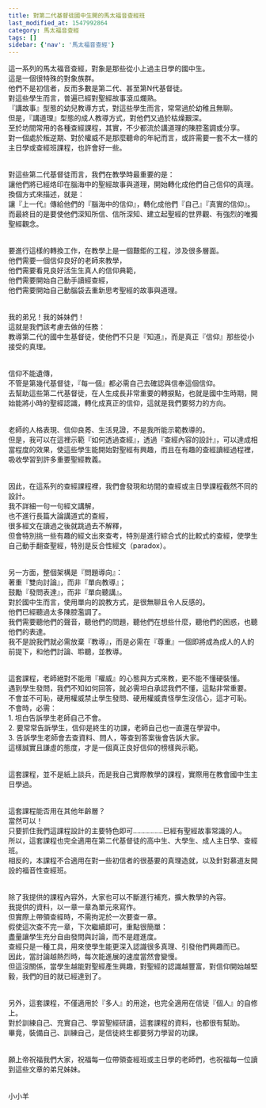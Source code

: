 ```yaml
---
title: 對第二代基督徒國中生開的馬太福音查經班
last_modified_at: 1547992864
category: 馬太福音查經
tags: []
sidebar: {'nav': '馬太福音查經'}
---
```


<p>這一系列的馬太福音查經，對象是那些從小上過主日學的國中生。<br/><!--more-->這是一個很特殊的對象族群。<br/>他們不是初信者，反而多數是第二代、甚至第N代基督徒。<br/>對這些學生而言，普遍已經對聖經故事滾瓜爛熟。<br/>『講故事』型態的幼兒教導方式，對這些學生而言，常常過於幼稚且無聊。<br/>但是，『講道理』型態的成人教導方式，對他們又過於枯燥艱深。<br/>至於坊間常用的各種查經課程，其實，不少都流於講道理的陳腔濫調或分享。<br/>對一個處於叛逆期、對於權威不是那麼聽命的年紀而言，或許需要一套不太一樣的主日學或查經班課程，也許會好一些。<br/><br/><br/>對這些第二代基督徒而言，我們在教學時最重要的是：<br/>讓他們將已經烙印在腦海中的聖經故事與道理，開始轉化成他們自己信仰的真理。<br/>換個方式來描述，就是：<br/>讓『上一代』傳給他們的『腦海中的信仰』，轉化成他們『自己』『真實的信仰』。<br/>而最終目的是要使他們深知所信、信所深知、建立起聖經的世界觀、有強烈的唯獨聖經觀念。<br/><br/><br/>要進行這樣的轉換工作，在教學上是一個艱鉅的工程，涉及很多層面。<br/>他們需要一個信仰良好的老師來教學，<br/>他們需要看見良好活生生真人的信仰典範，<br/>他們需要開始自己動手讀經查經，<br/>他們需要開始自己動腦袋去重新思考聖經的故事與道理。<br/><br/><br/>我的弟兄！我的姊妹們！<br/>這就是我們該考慮去做的任務：<br/>教導第二代的國中生基督徒，使他們不只是『知道』，而是真正『信仰』那些從小接受的真理。<br/><br/><br/>信仰不能遺傳，<br/>不管是第幾代基督徒，『每一個』都必需自己去確認與信奉這個信仰。<br/>去幫助這些第二代基督徒，在人生成長非常重要的轉捩點，也就是國中生時期，開始能將小時的聖經認識，轉化成真正的信仰，這就是我們要努力的方向。<br/><br/><br/>老師的人格表現、信仰良莠、生活見證，不是我所能示範教導的。<br/>但是，我可以在這裡示範『如何透過查經』，透過『查經內容的設計』，可以達成相當程度的效果，使這些學生能開始對聖經有興趣，而且在有趣的查經讀經過程裡，吸收學習到許多重要聖經教義。<br/><br/><br/>因此，在這系列的查經課程裡，我們會發現和坊間的查經或主日學課程截然不同的設計。<br/>我不詳細一句一句經文講解，<br/>也不進行長篇大論講道式的查經，<br/>很多經文在讀過之後就跳過去不解釋，<br/>但會特別挑一些有趣的經文出來查考，特別是進行綜合式的比較式的查經，使學生自己動手翻查聖經，特別是反合性經文（paradox）。<br/><br/><br/>另一方面，整個架構是『問題導向』：<br/>著重『雙向討論』，而非『單向教導』；<br/>鼓勵『發問表達』，而非『單向聽講』。<br/>對於國中生而言，使用單向的說教方式，是很無聊且令人反感的。<br/>他們已經聽過太多陳腔濫調了。<br/>我們需要聽他們的聲音，聽他們的問題，聽他們在想些什麼，聽他們的困惑，也聽他們的表達。<br/>我不是說我們就必需放棄『教導』，而是必需在『尊重』一個即將成為成人的人的前提下，和他們討論、聆聽，並教導。<br/><br/><br/>這套課程，老師絕對不能用『權威』的心態與方式來教，更不能不懂硬裝懂。<br/>遇到學生發問，我們不知如何回答，就必需坦白承認我們不懂，這點非常重要。<br/>不會並不可恥，硬用權威禁止學生發問、硬用權威責怪學生沒信心，這才可恥。<br/>不會時，必需：<br/>1. 坦白告訴學生老師自己不會。<br/>2. 要常常告訴學生，信仰是終生的功課，老師自己也一直還在學習中。<br/>3. 告訴學生老師會去查資料、問人，等查到答案後會告訴大家。<br/>這樣誠實且謙虛的態度，才是一個真正良好信仰的榜樣與示範。<br/><br/><br/>這套課程，並不是紙上談兵，而是我自己實際教學的課程，實際用在教會國中生主日學過。<br/><br/><br/>這套課程能否用在其他年齡層？<br/>當然可以！<br/>只要抓住我們這課程設計的主要特色即可……………已經有聖經故事常識的人。<br/>所以，這套課程也完全適用在第二代基督徒的高中生、大學生、成人主日學、查經班。<br/>相反的，本課程不合適用在對一些初信者的很基要的真理造就，以及針對慕道友開設的福音性查經班。<br/><br/><br/>除了我提供的課程內容外，大家也可以不斷進行補充，擴大教學的內容。<br/>我提供的資料，以一章一章為單元來寫作。<br/>但實際上帶領查經時，不需拘泥於一次要查一章。<br/>假使這次查不完一章，下次繼續即可，重點很簡單：<br/>盡量讓學生充分自由發問與討論，而不是趕進度。<br/>查經只是一種工具，用來使學生能更深入認識很多真理、引發他們興趣而已。<br/>因此，當討論越熱烈時，每次能進展的速度當然會變慢。<br/>但這沒關係，當學生越能對聖經產生興趣，對聖經的認識越豐富，對信仰開始越堅毅，我們的目的就已經達到了。<br/><br/><br/>另外，這套課程，不僅適用於『多人』的用途，也完全適用在信徒『個人』的自修上。<br/>對於訓練自己、充實自己、學習聖經研讀，這套課程的資料，也都很有幫助。<br/>畢竟，裝備自己、訓練自己，是信徒終生都要努力學習的功課。<br/><br/><br/>願上帝祝福我們大家，祝福每一位帶領查經班或主日學的老師們，也祝福每一位讀到這些文章的弟兄姊妹。<br/><br/><br/>小小羊<br/>
</p>